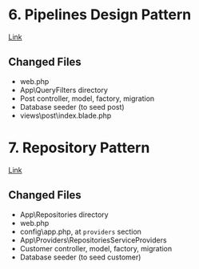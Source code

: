 # 6. Pipelines Design Pattern
[Link](https://www.youtube.com/watch?v=7XqEJO-wt7s&list=PLpzy7FIRqpGD5pN3-Y66YDtxJCYuGumFO&index=6)

## Changed Files
* web.php
* App\QueryFilters directory
* Post controller, model, factory, migration
* Database seeder (to seed post)
* views\post\index.blade.php

# 7. Repository Pattern
[Link](https://www.youtube.com/watch?v=93ZhGkFIwbA&list=PLpzy7FIRqpGD5pN3-Y66YDtxJCYuGumFO&index=7)

## Changed Files
* App\Repositories directory
* web.php
* config\app.php, at `providers` section
* App\Providers\RepositoriesServiceProviders
* Customer controller, model, factory, migration
* Database seeder (to seed customer)
